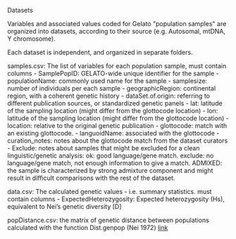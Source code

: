 Datasets

Variables and associated values coded for Gelato "population samples" are organized into datasets, according to their source (e.g. Autosomal, mtDNA, Y chromosome).

Each dataset is independent, and organized in separate folders. 

   samples.csv: The list of variables for each population sample, must contain columns
          - SamplePopID: GELATO-wide unique identifier for the sample
          -  populationName: commonly used name for the sample
          - samplesize: number of individuals per each sample
          - geographicRegion: continental region, with a coherent genetic history
          - dataSet.of.origin: referring to different publication sources, or standardized genetic panels
          - lat: latitude of the sampling location (might differ from the glottocode location)
          - lon: latitude of the sampling location (might differ from the glottocode location)
          - location: relative to the original genetic publication
          - glottocode: match with an existing glottocode. 
          -  languoidName: associated with the glottocode
          - curation_notes: notes about the glottocode match from the dataset curators
          - Exclude: notes about samples that might be excluded for a clean linguistic/genetic analysis: ok: good language/gene match. exclude: no language/gene match, not enough information to give a match. ADMIXED: the sample is characterized by strong admixture component and might result in difficult comparisons with the rest of the dataset. 
        
      
        
        
data.csv: The calculated genetic values - i.e. summary statistics. must contain columns
           - ExpectedHeterozygosity: Expected heterozygosity (Hs), equivalent to Nei’s genetic diversity [D]
       
  popDistance.csv: the matrix of genetic distance between populations calculated with the function Dist.genpop (Nei 1972) [link](https://www.rdocumentation.org/packages/adegenet/versions/2.0.1/topics/dist.genpop)
    
